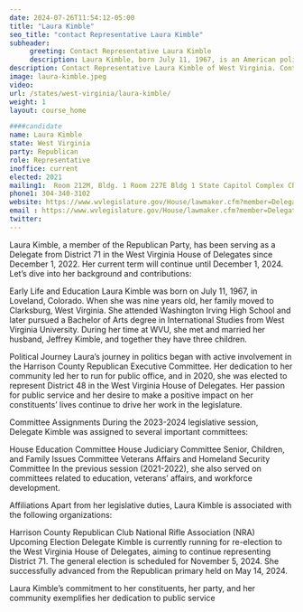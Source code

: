 ```yaml
---
date: 2024-07-26T11:54:12-05:00
title: "Laura Kimble"
seo_title: "contact Representative Laura Kimble"
subheader:
     greeting: Contact Representative Laura Kimble
     description: Laura Kimble, born July 11, 1967, is an American politician affiliated with the Republican Party. She serves as a member of the West Virginia House of Delegates, representing District 71. She assumed office on December 1, 2022.
description: Contact Representative Laura Kimble of West Virginia. Contact information for Laura Kimble includes email address, phone number, and mailing address.
image: laura-kimble.jpeg
video:
url: /states/west-virginia/laura-kimble/
weight: 1
layout: course_home

####candidate
name: Laura Kimble
state: West Virginia
party: Republican
role: Representative
inoffice: current
elected: 2021
mailing1:  Room 212M, Bldg. 1 Room 227E Bldg 1 State Capitol Complex Charleston, WV 25305
phone1: 304-340-3102
website: https://www.wvlegislature.gov/House/lawmaker.cfm?member=Delegate%20Kimble/
email : https://www.wvlegislature.gov/House/lawmaker.cfm?member=Delegate%20Kimble/
twitter:
---
```

Laura Kimble, a member of the Republican Party, has been serving as a Delegate from District 71 in the West Virginia House of Delegates since December 1, 2022. Her current term will continue until December 1, 2024. Let’s dive into her background and contributions:

Early Life and Education
Laura Kimble was born on July 11, 1967, in Loveland, Colorado. When she was nine years old, her family moved to Clarksburg, West Virginia. She attended Washington Irving High School and later pursued a Bachelor of Arts degree in International Studies from West Virginia University. During her time at WVU, she met and married her husband, Jeffrey Kimble, and together they have three children.

Political Journey
Laura’s journey in politics began with active involvement in the Harrison County Republican Executive Committee. Her dedication to her community led her to run for public office, and in 2020, she was elected to represent District 48 in the West Virginia House of Delegates. Her passion for public service and her desire to make a positive impact on her constituents’ lives continue to drive her work in the legislature.

Committee Assignments
During the 2023-2024 legislative session, Delegate Kimble was assigned to several important committees:

House Education Committee
House Judiciary Committee
Senior, Children, and Family Issues Committee
Veterans Affairs and Homeland Security Committee
In the previous session (2021-2022), she also served on committees related to education, veterans’ affairs, and workforce development.

Affiliations
Apart from her legislative duties, Laura Kimble is associated with the following organizations:

Harrison County Republican Club
National Rifle Association (NRA)
Upcoming Election
Delegate Kimble is currently running for re-election to the West Virginia House of Delegates, aiming to continue representing District 71. The general election is scheduled for November 5, 2024. She successfully advanced from the Republican primary held on May 14, 2024.

Laura Kimble’s commitment to her constituents, her party, and her community exemplifies her dedication to public service

